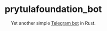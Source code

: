 <div align="center">
  <h1>prytulafoundation_bot</h1>
  <p>Yet another simple <a href="https://core.telegram.org/bots/api">Telegram bot</a> in Rust.</p>
</div>
